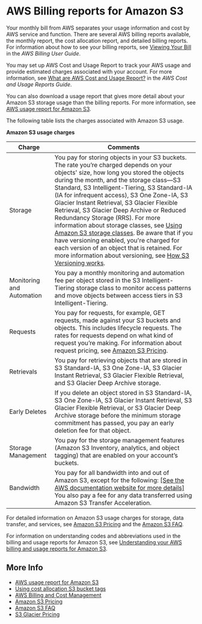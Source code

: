 # AWS Billing reports for Amazon S3<a name="aws-billing-reports"></a>

Your monthly bill from AWS separates your usage information and cost by AWS service and function\. There are several AWS billing reports available, the monthly report, the cost allocation report, and detailed billing reports\. For information about how to see your billing reports, see [Viewing Your Bill](https://docs.aws.amazon.com/awsaccountbilling/latest/aboutv2/getting-viewing-bill.html) in the *AWS Billing User Guide*\.

You may set up AWS Cost and Usage Report to track your AWS usage and provide estimated charges associated with your account\. For more information, see [What are AWS Cost and Usage Report?](https://docs.aws.amazon.com/cur/latest/userguide/what-is-cur.html) in the *AWS Cost and Usage Reports Guide*\.

You can also download a usage report that gives more detail about your Amazon S3 storage usage than the billing reports\. For more information, see [AWS usage report for Amazon S3](aws-usage-report.md)\.

The following table lists the charges associated with Amazon S3 usage\. 


**Amazon S3 usage charges**  

| Charge | Comments | 
| --- | --- | 
|  Storage  |  You pay for storing objects in your S3 buckets\. The rate you’re charged depends on your objects' size, how long you stored the objects during the month, and the storage class—S3 Standard, S3 Intelligent\-Tiering, S3 Standard\-IA \(IA for infrequent access\), S3 One Zone\-IA, S3 Glacier Instant Retrieval, S3 Glacier Flexible Retrieval, S3 Glacier Deep Archive or Reduced Redundancy Storage \(RRS\)\. For more information about storage classes, see [Using Amazon S3 storage classes](storage-class-intro.md)\. Be aware that if you have versioning enabled, you're charged for each version of an object that is retained\. For more information about versioning, see [How S3 Versioning works](versioning-workflows.md)\.  | 
| Monitoring and Automation | You pay a monthly monitoring and automation fee per object stored in the S3 Intelligent\-Tiering storage class to monitor access patterns and move objects between access tiers in S3 Intelligent\-Tiering\. | 
|  Requests  |  You pay for requests, for example, GET requests, made against your S3 buckets and objects\. This includes lifecycle requests\. The rates for requests depend on what kind of request you’re making\. For information about request pricing, see [Amazon S3 Pricing](https://aws.amazon.com/s3/pricing/)\.  | 
|  Retrievals  |  You pay for retrieving objects that are stored in S3 Standard\-IA, S3 One Zone\-IA, S3 Glacier Instant Retrieval, S3 Glacier Flexible Retrieval, and S3 Glacier Deep Archive storage\.  | 
|  Early Deletes  |  If you delete an object stored in S3 Standard\-IA, S3 One Zone\-IA, S3 Glacier Instant Retrieval, S3 Glacier Flexible Retrieval, or S3 Glacier Deep Archive storage before the minimum storage commitment has passed, you pay an early deletion fee for that object\.  | 
|  Storage Management  |  You pay for the storage management features \(Amazon S3 Inventory, analytics, and object tagging\) that are enabled on your account’s buckets\.  | 
|  Bandwidth  |  You pay for all bandwidth into and out of Amazon S3, except for the following: [\[See the AWS documentation website for more details\]](http://docs.aws.amazon.com/AmazonS3/latest/userguide/aws-billing-reports.html) You also pay a fee for any data transferred using Amazon S3 Transfer Acceleration\.   | 

For detailed information on Amazon S3 usage charges for storage, data transfer, and services, see [Amazon S3 Pricing](https://aws.amazon.com/s3/pricing/) and the [Amazon S3 FAQ](https://aws.amazon.com/s3/faqs/#billing)\.

For information on understanding codes and abbreviations used in the billing and usage reports for Amazon S3, see [Understanding your AWS billing and usage reports for Amazon S3](aws-usage-report-understand.md)\.

## More Info<a name="aws-billing-reports-more-info"></a>
+ [AWS usage report for Amazon S3](aws-usage-report.md)
+ [Using cost allocation S3 bucket tags](CostAllocTagging.md)
+ [AWS Billing and Cost Management](https://docs.aws.amazon.com/awsaccountbilling/latest/aboutv2/billing-what-is.html)
+ [Amazon S3 Pricing](https://aws.amazon.com/s3/pricing/)
+ [Amazon S3 FAQ](https://aws.amazon.com/s3/faqs/#billing)
+ [S3 Glacier Pricing](https://aws.amazon.com/glacier/pricing/)